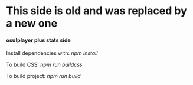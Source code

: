 # This side is old and was replaced by a new one

#### osu!player plus stats side
Install dependencies with: *npm install*

To build CSS: *npm run buildcss*

To build project: *npm run build*
